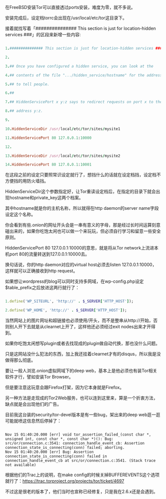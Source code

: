 在FreeBSD安装Tor可以直接透过ports安装，难度为零，就不多说。

安装完成后，设定档torrc会出现在/usr/local/etc/tor这目录下。

接着就找写着「############### This section is just for location-hidden services ###」的区段来新增一些内容:

```ruby

1.############### This section is just for location-hidden services ###

2.

3.## Once you have configured a hidden service, you can look at the 

4.## contents of the file ".../hidden_service/hostname" for the address

5.## to tell people.

6.##

7.## HiddenServicePort x y:z says to redirect requests on port x to the

8.## address y:z.  

9.

10.HiddenServiceDir /usr/local/etc/tor/sites/mysite1

11.HiddenServicePort 80 127.0.0.1:10000

12.

13.HiddenServiceDir /usr/local/etc/tor/sites/mysite2

14.HiddenServicePort 80 127.0.0.1:10001

```                             

在这段之前的设定只要照常识设定就行了，想挡什么的话就在设定档挡，设定档不方便挡的用防火墙挡。

HiddenServiceDir这个参数指定好，让Tor重读设定档后，在指定的目录下就会出现hostname和private_key这两个档案。

其中hostname就是你的主机名称，所以就得在http daemon的server name字段设定这个名称。

你会看到有些.onion的网址开头会是一串有意义的字母，那是经过长时间运算刻意碰出来的，如果你吃饱太闲也可以做一个来玩玩，但必须自行学习和留意一些安全原则。

HiddenServicePort 80 127.0.0.1:10000的意思，就是将从Tor network上流进本机port 80的流量转送到127.0.0.1:10000去。

换句话说，你的http daemon对应的virtual host必须去listen 127.0.0.1:10000，这样就可以正确接收到http request。

如果想让wordpress的blog可以同时支持多网域，在wp-config.php设定$table_prefix之后放进这两行就行了：

```ruby

1.define('WP_SITEURL', 'http://' . $_SERVER['HTTP_HOST']);

2.define('WP_HOME', 'http://' . $_SERVER['HTTP_HOST']);

```

当然网站上的图片网址和超链接也必须使用/开头，而不是整串从http://开始，否则别人开下去就是从clearnet上开了，这样他还必须经过exit nodes出来才开得到。

如果你吃饱太闲想写plugin或者去找现成的plugin做自动代换，那也没什么问题。

只是这网站没什么犯法的东西，加上我还挂着clearnet才有的disqus，所以我是没做得那么彻底。

要让一般人浏览.onion虚拟网域下的deep web，基本上是他必须也有装Tor相关软件才行，譬如安装Tor Browser。

但是要注意这玩意会跟Firefox打架，因为它本身就是Firefox。

另一种方法是走现成的Tor2Web服务，也可以连到这里来，算是一个折衷方法，缺点就是会出现他们的广告。

目前我这台装的security/tor-devel版本是有一些bug，架出来的deep web逛一逛可能就喷这信息然后停掉了：

```

Nov 15 01:40:20.000 [err] void tor_assertion_failed_(const char *, unsigned int, const char *, const char *)(): Bug: src/or/connection.c:3541: connection_handle_event_cb: Assertion connection_state_is_connecting(conn) failed; aborting.
Nov 15 01:40:20.000 [err] Bug: Assertion connection_state_is_connecting(conn) failed in connection_handle_event_cb at src/or/connection.c:3541. (Stack trace not available)

```


根据他们的Trac上的说明，在make config的时候关掉BUFFEREVENTS这个选项就行了：https://trac.torproject.org/projects/tor/ticket/4697

不过这是很老的版本了，他们当时也宣称已经修复，只是我在2.6.x还是会遇到。
